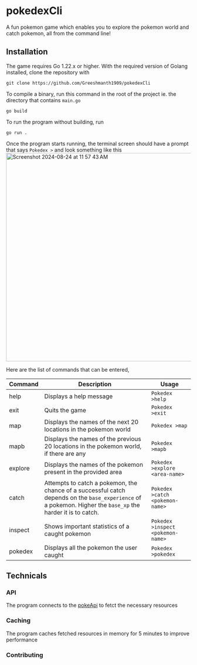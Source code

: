 # pokedexCli
A fun pokemon game which enables you to explore the pokemon world and catch pokemon, all from the command line!

## Installation
The game requires Go 1.22.x or higher.
With the required version of Golang installed, clone the repository with

```
git clone https://github.com/Greeshmanth1909/pokedexCli
```
To compile a binary, run this command in the root of the project ie. the directory that contains `main.go`
```
go build
```
To run the program without building, run
```
go run .
```
Once the program starts running, the terminal screen should have a prompt that says `Pokedex >` and look something like this
<img width="567" alt="Screenshot 2024-08-24 at 11 57 43 AM" src="https://github.com/user-attachments/assets/9c27c390-f52c-4c49-927e-c533ce7da5b5">

Here are the list of commands that can be entered,

|Command|Description|Usage|
|---|---|---|
|help|Displays a help message|`Pokedex >help`
exit|Quits the game|`Pokedex >exit`
map|Displays the names of the next 20 locations in the pokemon world|`Pokedex >map`
mapb|Displays the names of the previous 20 locations in the pokemon world, if there are any|`Pokedex >mapb`
explore|Displays the names of the pokemon present in the provided area|`Pokedex >explore <area-name>`
catch|Attempts to catch a pokemon, the chance of a successful catch depends on the `base_experience` of a pokemon. Higher the `base_xp` the harder it is to catch.| `Pokedex >catch <pokemon-name>`
inspect|Shows important statistics of a caught pokemon|`Pokedex >inspect <pokemon-name>`
pokedex|Displays all the pokemon the user caught|`Pokedex >pokedex`


## Technicals

### API
The program connects to the [pokeApi](https://pokeapi.co/) to fetct the necessary resources

### Caching
The program caches fetched resources in memory for 5 minutes to improve performance

### Contributing
